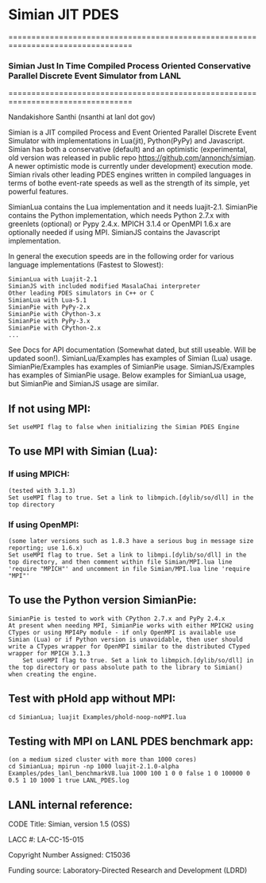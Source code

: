# Simian JIT PDES

=================================================================================

### Simian Just In Time Compiled Process Oriented Conservative Parallel Discrete Event Simulator from LANL
=================================================================================

Nandakishore Santhi (nsanthi at lanl dot gov)

Simian is a JIT compiled Process and Event Oriented Parallel Discrete Event Simulator with implementations in Lua(jit), Python(PyPy) and Javascript.
Simian has both a conservative (default) and an optimistic (experimental, old version was released in public repo https://github.com/annonch/simian. A newer optimistic mode is currently under development) execution mode.
Simian rivals other leading PDES engines written in compiled languages in terms of bothe event-rate speeds as well as the strength of its simple, yet powerful features.

SimianLua contains the Lua implementation and it needs luajit-2.1.
SimianPie contains the Python implementation, which needs Python 2.7.x with greenlets (optional) or Pypy 2.4.x. MPICH 3.1.4 or OpenMPI 1.6.x are optionally needed if using MPI.
SimianJS contains the Javascript implementation.

In general the execution speeds are in the following order for various language implementations (Fastest to Slowest):

    SimianLua with Luajit-2.1
    SimianJS with included modified MasalaChai interpreter
    Other leading PDES simulators in C++ or C
    SimianLua with Lua-5.1
    SimianPie with PyPy-2.x
    SimianPie with CPython-3.x
    SimianPie with PyPy-3.x
    SimianPie with CPython-2.x
    ...

See Docs for API documentation (Somewhat dated, but still useable. Will be updated soon!).
SimianLua/Examples has examples of Simian (Lua) usage.
SimianPie/Examples has examples of SimianPie usage.
SimianJS/Examples has examples of SimianPie usage.
Below examples for SimianLua usage, but SimianPie and SimianJS usage are similar.

## If not using MPI:
    Set useMPI flag to false when initializing the Simian PDES Engine

## To use MPI with Simian (Lua):

### If using MPICH:
    (tested with 3.1.3)
    Set useMPI flag to true. Set a link to libmpich.[dylib/so/dll] in the top directory

### If using OpenMPI:
    (some later versions such as 1.8.3 have a serious bug in message size reporting; use 1.6.x)
    Set useMPI flag to true. Set a link to libmpi.[dylib/so/dll] in the top directory, and then comment within file Simian/MPI.lua line 'require "MPICH"' and uncomment in file Simian/MPI.lua line 'require "MPI"'

## To use the Python version SimianPie:
    SimianPie is tested to work with CPython 2.7.x and PyPy 2.4.x
    At present when needing MPI, SimianPie works with either MPICH2 using CTypes or using MPI4Py module - if only OpenMPI is available use Simian (Lua) or if Python version is unavoidable, then user should write a CTypes wrapper for OpenMPI similar to the distributed CTyped wrapper for MPICH 3.1.3
        Set useMPI flag to true. Set a link to libmpich.[dylib/so/dll] in the top directory or pass absolute path to the library to Simian() when creating the engine.

## Test with pHold app without MPI:
    cd SimianLua; luajit Examples/phold-noop-noMPI.lua

## Testing with MPI on LANL PDES benchmark app:
    (on a medium sized cluster with more than 1000 cores)
    cd SimianLua; mpirun -np 1000 luajit-2.1.0-alpha Examples/pdes_lanl_benchmarkV8.lua 1000 100 1 0 0 false 1 0 100000 0 0.5 1 10 1000 1 true LANL_PDES.log

## LANL internal reference:
CODE Title: Simian, version 1.5 (OSS)

LACC #:  LA-CC-15-015

Copyright Number Assigned: C15036

Funding source: Laboratory-Directed Research and Development (LDRD)
